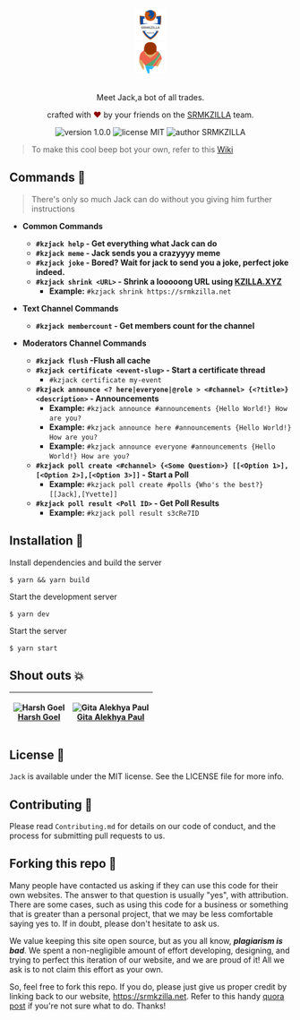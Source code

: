 <div align="center">
  <img alt="SRMKZILLA Logo" src="docs/srmkzilla_logo.png" height="56" />
</div>
<div align="center">
  <img alt="Jack Logo" src="docs/jack_logo.png" height="56" />
</div>

<br>
<p align="center">
Meet Jack,a bot of all trades.
</p>
<p align="center">
crafted with <span style="color: #8b0000;">&hearts;</span> by your friends on the <a href="https://srmkzilla.net">SRMKZILLA</a> team.
</p>
<p align="center">
    <img src="https://img.shields.io/badge/version-1.0.0-yellowgreen" alt="version 1.0.0"/>
    <img src="https://img.shields.io/badge/license-MIT-brightgreen" alt="license MIT"/>
    <img src="https://img.shields.io/badge/author-SRMKZILLA-orange" alt="author SRMKZILLA"/>
</p>

> To make this cool beep bot your own, refer to this [Wiki](https://github.com/srm-kzilla/jack/wiki/Make-Jack-your-own)

## Commands 🔧

> There's only so much Jack can do without you giving him further instructions

- **Common Commands**

  - **`#kzjack help` - Get everything what Jack can do**
  - **`#kzjack meme` - Jack sends you a crazyyyy meme**
  - **`#kzjack joke` - Bored? Wait for jack to send you a joke, perfect joke indeed.**
  - **`#kzjack shrink <URL>` - Shrink a looooong URL using [KZILLA.XYZ](https://kzilla.xyz/)**
    - **Example:** `#kzjack shrink https://srmkzilla.net`

- **Text Channel Commands**

  - **`#kzjack membercount` - Get members count for the channel**

- **Moderators Channel Commands**

  - **`#kzjack flush` -Flush all cache**
  - **`#kzjack certificate <event-slug>` - Start a certificate thread**
    - `#kzjack certificate my-event`
  - **`#kzjack announce <? here|everyone|@role > <#channel> {<?title>} <description>` - Announcements**
    - **Example:** `#kzjack announce #announcements {Hello World!} How are you?`
    - **Example:** `#kzjack announce here #announcements {Hello World!} How are you?`
    - **Example:** `#kzjack announce everyone #announcements {Hello World!} How are you?`
  - **`#kzjack poll create <#channel> {<Some Question>} [[<Option 1>],[<Option 2>],[<Option 3>]]` - Start a Poll**
    - **Example:** `#kzjack poll create #polls {Who's the best?} [[Jack],[Yvette]]`
  - **`#kzjack poll result <Poll ID>` - Get Poll Results**
    - **Example:** `#kzjack poll result s3cRe7ID`

## Installation 🔧

Install dependencies and build the server

```
$ yarn && yarn build
```

Start the development server

```
$ yarn dev
```

Start the server

```
$ yarn start
```

## Shout outs 💥

| <p align="center">![Harsh Goel](https://github.com/harshgoel05.png?size=128)<br>[Harsh Goel](https://github.com/harshgoel05)</p> | <p align="center">![Gita Alekhya Paul](https://github.com/gitaalekhyapaul.png?size=128)<br>[Gita Alekhya Paul](https://github.com/gitaalekhyapaul)</p> |
| -------------------------------------------------------------------------------------------------------------------------------- | ------------------------------------------------------------------------------------------------------------------------------------------------------ |

## License 📜

`Jack` is available under the MIT license. See the LICENSE file for more info.

## Contributing 🤝

Please read `Contributing.md` for details on our code of conduct, and the process for submitting pull requests to us.

## Forking this repo 🚨

Many people have contacted us asking if they can use this code for their own websites. The answer to that question is usually "yes", with attribution. There are some cases, such as using this code for a business or something that is greater than a personal project, that we may be less comfortable saying yes to. If in doubt, please don't hesitate to ask us.

We value keeping this site open source, but as you all know, _**plagiarism is bad**_. We spent a non-negligible amount of effort developing, designing, and trying to perfect this iteration of our website, and we are proud of it! All we ask is to not claim this effort as your own.

So, feel free to fork this repo. If you do, please just give us proper credit by linking back to our website, https://srmkzilla.net. Refer to this handy [quora post](https://www.quora.com/Is-it-bad-to-copy-other-peoples-code) if you're not sure what to do. Thanks!

